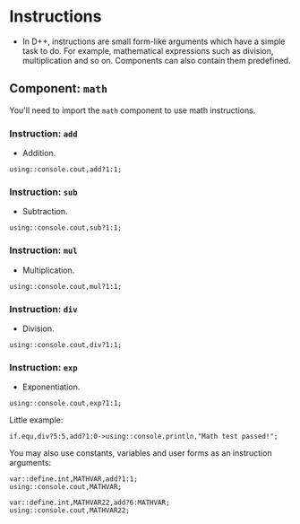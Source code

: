 # Instructions
- In D++, instructions are small form-like arguments which have a simple task to do. For example, mathematical expressions such as division, multiplication and so on. Components can also contain them predefined.

## Component: `math`
You'll need to import the `math` component to use math instructions.

### Instruction: `add`
- Addition.
```pawn
using::console.cout,add?1:1;
```

### Instruction: `sub`
- Subtraction.
```pawn
using::console.cout,sub?1:1;
```

### Instruction: `mul`
- Multiplication.
```pawn
using::console.cout,mul?1:1;
```

### Instruction: `div`
- Division.
```pawn
using::console.cout,div?1:1;
```

### Instruction: `exp`
- Exponentiation.
```pawn
using::console.cout,exp?1:1;
```

Little example:

```pawn
if.equ,div?5:5,add?1:0->using::console.println,"Math test passed!";
```

You may also use constants, variables and user forms as an instruction arguments:

```pawn
var::define.int,MATHVAR,add?1:1;
using::console.cout,MATHVAR;

var::define.int,MATHVAR22,add?6:MATHVAR;
using::console.cout,MATHVAR22;
```